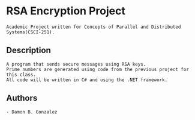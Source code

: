 # RSA Encryption Project

    Academic Project written for Concepts of Parallel and Distributed Systems(CSCI-251).

## Description

    A program that sends secure messages using RSA keys.
    Prime numbers are generated using code from the previous project for this class.
    All code will be written in C# and using the .NET framework.

## Authors

    - Damon B. Gonzalez